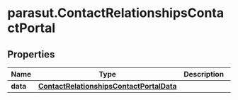 # parasut.ContactRelationshipsContactPortal

## Properties
Name | Type | Description | Notes
------------ | ------------- | ------------- | -------------
**data** | [**ContactRelationshipsContactPortalData**](ContactRelationshipsContactPortalData.md) |  | [optional] 


